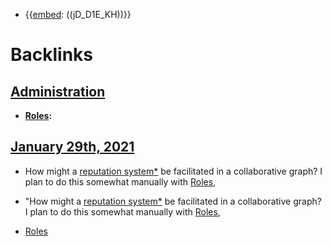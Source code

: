 - {{[embed](<embed.md>): ((jD_D1E_KH))}}

# Backlinks
## [Administration](<Administration.md>)
- **[Roles](<Roles.md>):**

## [January 29th, 2021](<January 29th, 2021.md>)
- How might a [reputation system](<reputation system.md>)[*](((AClEvNz7Q))) be facilitated in a collaborative graph? I plan to do this somewhat manually with [Roles](<Roles.md>),

- "How might a [reputation system](<reputation system.md>)[*](((AClEvNz7Q))) be facilitated in a collaborative graph? I plan to do this somewhat manually with [Roles](<Roles.md>),

- [Roles](<Roles.md>)


